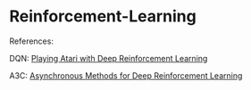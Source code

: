 # Reinforcement-Learning

References:

DQN: <a href="https://arxiv.org/abs/1312.5602">Playing Atari with Deep Reinforcement Learning</a>

A3C: <a href="https://arxiv.org/abs/1602.01783">Asynchronous Methods for Deep Reinforcement Learning</a>
